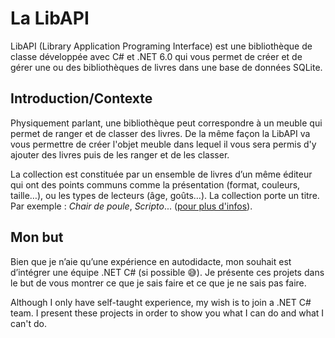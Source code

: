 
# La LibAPI

LibAPI (Library Application Programing Interface) est une bibliothèque de classe développée avec C# et .NET 6.0 qui vous permet de créer et de gérer une ou des bibliothèques de livres dans une base de données SQLite.

## Introduction/Contexte

Physiquement parlant, une bibliothèque peut correspondre à un meuble qui permet de ranger et de classer des livres. De la même façon la LibAPI va vous permettre de créer l'objet meuble dans lequel il vous sera permis d'y ajouter des livres puis de les ranger et de les classer.

La collection est constituée par un ensemble de livres d’un même éditeur qui ont des points communs comme la présentation (format, couleurs, taille…), ou les types de lecteurs (âge, goûts…).  La collection porte un titre. Par exemple : _Chair de poule_, _Scripto_... ([pour plus d'infos](http://moncdivirtuel.free.fr/recherche_documentaire/cles_du_livre/cles_du_livre.html)).

## Mon but
Bien que je n’aie qu’une expérience en autodidacte, mon souhait est d’intégrer une équipe .NET C# (si possible 😅). Je présente ces projets dans le but de vous montrer ce que je sais faire et ce que je ne sais pas faire.

Although I only have self-taught experience, my wish is to join a .NET C# team. I present these projects in order to show you what I can do and what I can't do.
